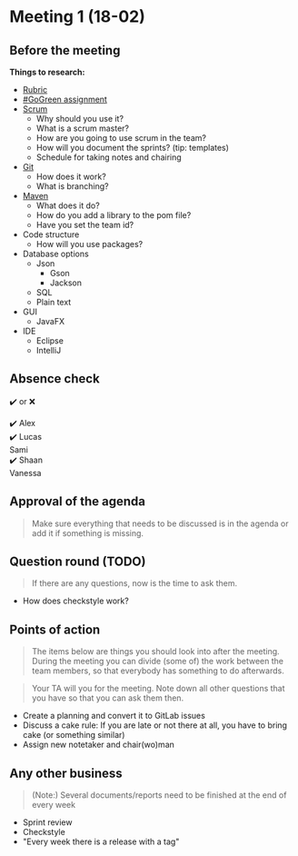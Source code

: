 # Meeting 1 (18-02)
## Before the meeting

**Things to research:**
- [Rubric](https://brightspace.tudelft.nl/d2l/le/content/144556/viewContent/1225591/View)
- [#GoGreen assignment](https://brightspace.tudelft.nl/d2l/le/content/144556/viewContent/1222952/View)
- [Scrum](https://brightspace.tudelft.nl/d2l/le/content/144556/Home)
    - Why should you use it?
    - What is a scrum master?
    - How are you going to use scrum in the team?
    - How will you document the sprints? (tip: templates)
    - Schedule for taking notes and chairing
- [Git](https://brightspace.tudelft.nl/d2l/le/content/144556/Home)
    - How does it work?
    - What is branching?
- [Maven](https://brightspace.tudelft.nl/d2l/le/content/144556/Home)
    - What does it do?
    - How do you add a library to the pom file?
    - Have you set the team id?
- Code structure
    - How will you use packages?
- Database options
    - Json
        - Gson
        - Jackson
    - SQL
    - Plain text
- GUI
    - JavaFX
- IDE
    - Eclipse
    - IntelliJ

## Absence check
:heavy_check_mark: or :x: <br/>

:heavy_check_mark: Alex<br/>
:heavy_check_mark: Lucas<br/>
Sami<br/>
:heavy_check_mark: Shaan<br/>
Vanessa<br/>

## Approval of the agenda
> Make sure everything that needs to be discussed is in the agenda or add it if something is missing.

## Question round **(TODO)**
> If there are any questions, now is the time to ask them.
- How does checkstyle work?

## Points of action
> The items below are things you should look into after the meeting. During the meeting you can divide (some of) the work between the team members, so that everybody has something to do afterwards.

> Your TA will you for the meeting. Note down all other questions that you have so that you can ask them then.

 - Create a planning and convert it to GitLab issues
 - Discuss a cake rule: If you are late or not there at all, you have to bring cake (or something similar)
 - Assign new notetaker and chair(wo)man

## Any other business
> (Note:) Several documents/reports need to be finished at the end of every week
- Sprint review
- Checkstyle
- "Every week there is a release with a tag"